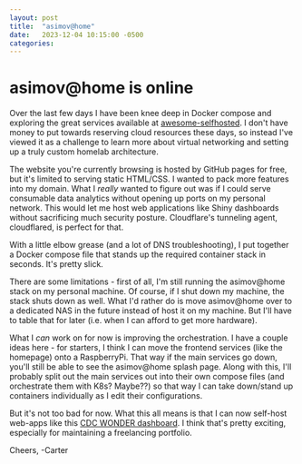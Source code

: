```yaml
---
layout: post
title:  "asimov@home"
date:   2023-12-04 10:15:00 -0500
categories:
---
```


# asimov@home is online

Over the last few days I have been knee deep in Docker compose and exploring the great services available at [awesome-selfhosted](https://awesome-selfhosted.net/). I don't have money to put towards reserving cloud resources these days, so instead I've viewed it as a challenge to learn more about virtual networking and setting up a truly custom homelab architecture.

The website you're currently browsing is hosted by GitHub pages for free, but it's limited to serving static HTML/CSS. I wanted to pack more features into my domain. What I *really* wanted to figure out was if I could serve consumable data analytics without opening up ports on my personal network. This would let me host web applications like Shiny dashboards without sacrificing much security posture. Cloudflare's tunneling agent, cloudflared, is perfect for that.

With a little elbow grease (and a lot of DNS troubleshooting), I put together a Docker compose file that stands up the required container stack in seconds. It's pretty slick.

There are some limitations - first of all, I'm still running the asimov@home stack on my personal machine. Of course, if I shut down my machine, the stack shuts down as well. What I'd rather do is move asimov@home over to a dedicated NAS in the future instead of host it on my machine. But I'll have to table that for later (i.e. when I can afford to get more hardware).

What I *can* work on for now is improving the orchestration. I have a couple ideas here - for starters, I think I can move the frontend services (like the homepage) onto a RaspberryPi. That way if the main services go down, you'll still be able to see the asimov@home splash page. Along with this, I'll probably split out the main services out into their own compose files (and orchestrate them with K8s? Maybe??) so that way I can take down/stand up containers individually as I edit their configurations.

But it's not too bad for now. What this all means is that I can now self-host web-apps like this [CDC WONDER dashboard](https://shiny.calcifer.cloud/demos/cdc-wonder-cod). I think that's pretty exciting, especially for maintaining a freelancing portfolio. 

Cheers,
-Carter